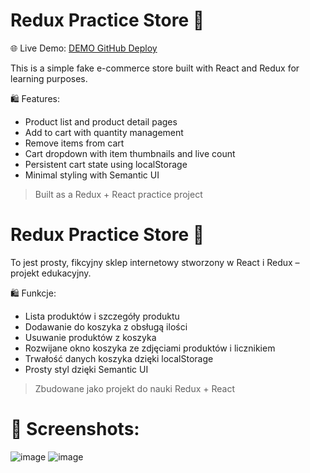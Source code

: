 # Redux Practice Store 🛒
🌐 Live Demo:
[DEMO GitHub Deploy](https://rubaka-pl.github.io/Redux-practice/)

This is a simple fake e-commerce store built with React and Redux for learning purposes.

🛍 Features:
- Product list and product detail pages
- Add to cart with quantity management
- Remove items from cart
- Cart dropdown with item thumbnails and live count
- Persistent cart state using localStorage
- Minimal styling with Semantic UI



> Built as a Redux + React practice project

# Redux Practice Store 🛒

To jest prosty, fikcyjny sklep internetowy stworzony w React i Redux – projekt edukacyjny.

🛍 Funkcje:
- Lista produktów i szczegóły produktu
- Dodawanie do koszyka z obsługą ilości
- Usuwanie produktów z koszyka
- Rozwijane okno koszyka ze zdjęciami produktów i licznikiem
- Trwałość danych koszyka dzięki localStorage
- Prosty styl dzięki Semantic UI


> Zbudowane jako projekt do nauki Redux + React




# 📸 Screenshots:
![image](https://github.com/user-attachments/assets/a10ef1ae-201f-42a7-8823-f6bbf56f51ef)
![image](https://github.com/user-attachments/assets/044db3c0-f748-4227-ac55-059b3754d344)
